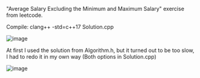 "Average Salary Excluding the Minimum and Maximum Salary" exercise from leetcode.

Compile: clang++ -std=c++17 Solution.cpp

![image](https://user-images.githubusercontent.com/80957111/198930691-e283769a-d8d4-4a36-9a79-6409e0df0654.png)

At first I used the solution from Algorithm.h, but it turned out to be too slow, I had to redo it in my own way (Both options in Solution.cpp)

![image](https://user-images.githubusercontent.com/80957111/198931222-09577481-8668-4e28-9065-0f5bf6e040e6.png)
